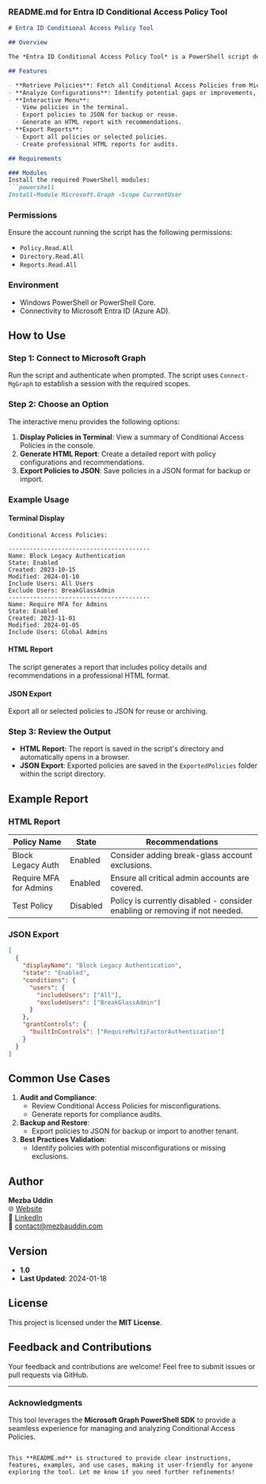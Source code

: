 ### README.md for **Entra ID Conditional Access Policy Tool**

```markdown
# Entra ID Conditional Access Policy Tool

## Overview

The *Entra ID Conditional Access Policy Tool* is a PowerShell script designed to retrieve, analyze, and export Conditional Access Policies from **Microsoft Entra ID**. It provides a comprehensive view of policy configurations, highlights potential improvements, and generates detailed reports for audit and compliance purposes.

## Features

- **Retrieve Policies**: Fetch all Conditional Access Policies from Microsoft Entra ID.
- **Analyze Configurations**: Identify potential gaps or improvements, such as disabled policies or missing exclusions.
- **Interactive Menu**:
  - View policies in the terminal.
  - Export policies to JSON for backup or reuse.
  - Generate an HTML report with recommendations.
- **Export Reports**:
  - Export all policies or selected policies.
  - Create professional HTML reports for audits.

## Requirements

### Modules
Install the required PowerShell modules:
```powershell
Install-Module Microsoft.Graph -Scope CurrentUser
```

### Permissions
Ensure the account running the script has the following permissions:
- `Policy.Read.All`
- `Directory.Read.All`
- `Reports.Read.All`

### Environment
- Windows PowerShell or PowerShell Core.
- Connectivity to Microsoft Entra ID (Azure AD).

## How to Use

### Step 1: Connect to Microsoft Graph
Run the script and authenticate when prompted. The script uses `Connect-MgGraph` to establish a session with the required scopes.

### Step 2: Choose an Option
The interactive menu provides the following options:
1. **Display Policies in Terminal**: View a summary of Conditional Access Policies in the console.
2. **Generate HTML Report**: Create a detailed report with policy configurations and recommendations.
3. **Export Policies to JSON**: Save policies in a JSON format for backup or import.

### Example Usage
#### Terminal Display
```plaintext
Conditional Access Policies:

----------------------------------------
Name: Block Legacy Authentication
State: Enabled
Created: 2023-10-15
Modified: 2024-01-10
Include Users: All Users
Exclude Users: BreakGlassAdmin
----------------------------------------
Name: Require MFA for Admins
State: Enabled
Created: 2023-11-01
Modified: 2024-01-05
Include Users: Global Admins
```

#### HTML Report
The script generates a report that includes policy details and recommendations in a professional HTML format.

#### JSON Export
Export all or selected policies to JSON for reuse or archiving.

### Step 3: Review the Output
- **HTML Report**: The report is saved in the script's directory and automatically opens in a browser.
- **JSON Export**: Exported policies are saved in the `ExportedPolicies` folder within the script directory.

## Example Report

### HTML Report
| Policy Name             | State    | Recommendations                                                                 |
|-------------------------|----------|---------------------------------------------------------------------------------|
| Block Legacy Auth       | Enabled  | Consider adding break-glass account exclusions.                                |
| Require MFA for Admins  | Enabled  | Ensure all critical admin accounts are covered.                                |
| Test Policy             | Disabled | Policy is currently disabled - consider enabling or removing if not needed.    |

### JSON Export
```json
[
  {
    "displayName": "Block Legacy Authentication",
    "state": "Enabled",
    "conditions": {
      "users": {
        "includeUsers": ["All"],
        "excludeUsers": ["BreakGlassAdmin"]
      }
    },
    "grantControls": {
      "builtInControls": ["RequireMultiFactorAuthentication"]
    }
  }
]
```

## Common Use Cases

1. **Audit and Compliance**:
   - Review Conditional Access Policies for misconfigurations.
   - Generate reports for compliance audits.
2. **Backup and Restore**:
   - Export policies to JSON for backup or import to another tenant.
3. **Best Practices Validation**:
   - Identify policies with potential misconfigurations or missing exclusions.

## Author

**Mezba Uddin**  
🌐 [Website](https://mezbauddin.com)  
🔗 [LinkedIn](https://linkedin.com/in/mezbauddin)  
📧 contact@mezbauddin.com  

## Version

- **1.0**
- **Last Updated**: 2024-01-18

## License

This project is licensed under the **MIT License**.

## Feedback and Contributions

Your feedback and contributions are welcome! Feel free to submit issues or pull requests via GitHub.

---

### Acknowledgments

This tool leverages the **Microsoft Graph PowerShell SDK** to provide a seamless experience for managing and analyzing Conditional Access Policies.
```

This **README.md** is structured to provide clear instructions, features, examples, and use cases, making it user-friendly for anyone exploring the tool. Let me know if you need further refinements!

